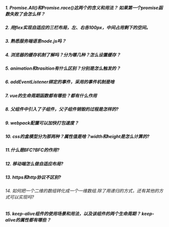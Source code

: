 ##### 1. Promise.All()和Promise.race()这两个的含义和用法？ 如果第一个promise函数失败了会怎么样？ #####

##### 2. 用flex实现自适应的三栏布局，左、右各100px，中间占用剩下的空间。 #####

##### 3. 熟悉服务端语言node.js吗？ #####
##### 4. 浏览器的缓存机制了解吗？分为哪几种？怎么设置缓存？ #####
##### 5. animation和trasition有什么区别？分别是怎么触发的？ #####
##### 6. addEventListener绑定的事件，采用的事件机制是啥 #####
##### 7. vue的生命周期函数都有哪些？都有什么作用 #####
##### 8. 父组件中引入了子组件，父子组件销毁的过程是怎样的? #####
##### 9. webpack配置可以加快打包速度？ #####
##### 10. css的盒模型分为那两种？属性值是啥？width和height是怎么计算的? #####
##### 11.什么是BFC?BFC的作用? #####
##### 12. 移动端怎么做自适应布局? #####
##### 13. https和http协议不区别? #####
###### 14. 如何把一个二维的数组转化成一个一维数组.除了用递归的方式，还有其他的方式可以实现吗? #####
##### 15. keep-alive组件的使用场景和用法，以及该组件的两个生命周期？ keep-alive的属性都有哪些？  #####  

